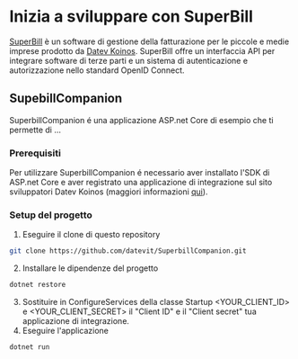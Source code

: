 
# Inizia a sviluppare con SuperBill

[SuperBill](https://www.superbill.it/) è un software di gestione della fatturazione per le piccole e medie imprese prodotto da [Datev Koinos](https://www.datevkoinos.it/). SuperBill offre un interfaccia API per integrare software di terze parti e un sistema di autenticazione e autorizzazione nello standard OpenID Connect.

## SupebillCompanion

SuperbillCompanion é una applicazione ASP.net Core di esempio che ti permette di ...

### Prerequisiti
Per utilizzare SuperbillCompanion é necessario aver installato l'SDK di ASP.net Core e aver registrato una applicazione di integrazione sul sito sviluppatori Datev Koinos (maggiori informazioni [qui](https://developer.datev.it/)).

### Setup del progetto

 1. Eseguire il clone di questo repository
```bash
git clone https://github.com/datevit/SuperbillCompanion.git
``` 

 2. Installare le dipendenze del progetto
```bash
dotnet restore
``` 

 3. Sostituire in ConfigureServices della classe Startup <YOUR_CLIENT_ID> e <YOUR_CLIENT_SECRET> il "Client ID" e il "Client secret" tua applicazione di integrazione.
 4. Eseguire l'applicazione
 ```bash
dotnet run
``` 

